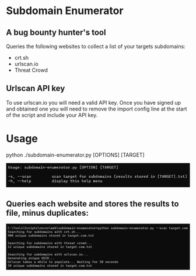 # Subdomain Enumerator

## A bug bounty hunter's tool

Queries the following websites to collect a list of your targets subdomains:

* crt.sh
* urlscan.io
* Threat Crowd


## Urlscan API key

To use urlscan.io you will need a valid API key. Once you have signed up and obtained one you will need to remove the import config line at the start of the script and include your API key.

# Usage

python ./subdomain-enumerator.py \[OPTIONS\] \[TARGET\]

![alt text](/img/help.png)

## Queries each website and stores the results to file, minus duplicates:

![alt text](/img/target.png)